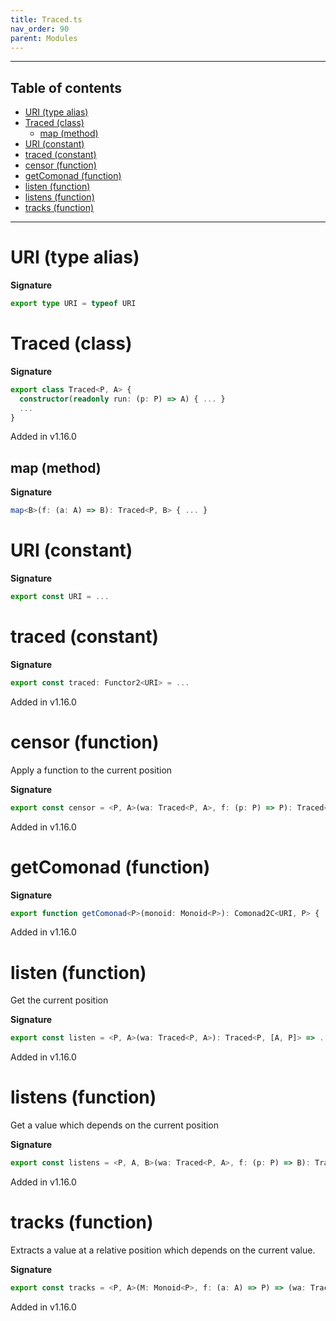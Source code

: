 ```yaml
---
title: Traced.ts
nav_order: 90
parent: Modules
---
```


---

<h2 class="text-delta">Table of contents</h2>

- [URI (type alias)](#uri-type-alias)
- [Traced (class)](#traced-class)
  - [map (method)](#map-method)
- [URI (constant)](#uri-constant)
- [traced (constant)](#traced-constant)
- [censor (function)](#censor-function)
- [getComonad (function)](#getcomonad-function)
- [listen (function)](#listen-function)
- [listens (function)](#listens-function)
- [tracks (function)](#tracks-function)

---

# URI (type alias)

**Signature**

```ts
export type URI = typeof URI
```

# Traced (class)

**Signature**

```ts
export class Traced<P, A> {
  constructor(readonly run: (p: P) => A) { ... }
  ...
}
```

Added in v1.16.0

## map (method)

**Signature**

```ts
map<B>(f: (a: A) => B): Traced<P, B> { ... }
```

# URI (constant)

**Signature**

```ts
export const URI = ...
```

# traced (constant)

**Signature**

```ts
export const traced: Functor2<URI> = ...
```

Added in v1.16.0

# censor (function)

Apply a function to the current position

**Signature**

```ts
export const censor = <P, A>(wa: Traced<P, A>, f: (p: P) => P): Traced<P, A> => ...
```

Added in v1.16.0

# getComonad (function)

**Signature**

```ts
export function getComonad<P>(monoid: Monoid<P>): Comonad2C<URI, P> { ... }
```

Added in v1.16.0

# listen (function)

Get the current position

**Signature**

```ts
export const listen = <P, A>(wa: Traced<P, A>): Traced<P, [A, P]> => ...
```

Added in v1.16.0

# listens (function)

Get a value which depends on the current position

**Signature**

```ts
export const listens = <P, A, B>(wa: Traced<P, A>, f: (p: P) => B): Traced<P, [A, B]> => ...
```

Added in v1.16.0

# tracks (function)

Extracts a value at a relative position which depends on the current value.

**Signature**

```ts
export const tracks = <P, A>(M: Monoid<P>, f: (a: A) => P) => (wa: Traced<P, A>): A => ...
```

Added in v1.16.0
